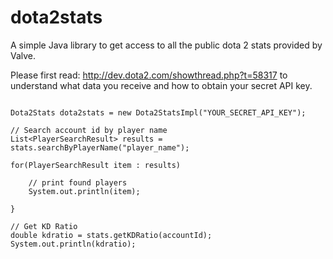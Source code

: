 dota2stats
==========

A simple Java library to get access to all the public dota 2 stats provided by Valve.

Please first read: <http://dev.dota2.com/showthread.php?t=58317> to understand what data you receive and how to obtain your secret API key.



```

Dota2Stats dota2stats = new Dota2StatsImpl("YOUR_SECRET_API_KEY");

// Search account id by player name
List<PlayerSearchResult> results = stats.searchByPlayerName("player_name");
	
for(PlayerSearchResult item : results)

    // print found players
    System.out.println(item);	
		
}		

// Get KD Ratio
double kdratio = stats.getKDRatio(accountId);	
System.out.println(kdratio);

        
```


